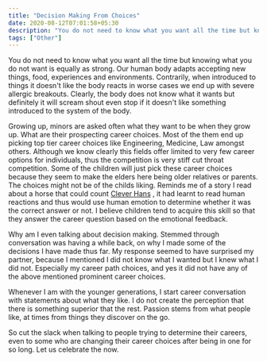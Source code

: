 ```yaml
---
title: "Decision Making From Choices"
date: 2020-08-12T07:01:58+05:30
description: "You do not need to know what you want all the time but knowing what you do not want is equally as strong."
tags: ["Other"]
---
```



You do not need to know what you want all the time but knowing what you do not want is equally as strong.
Our human body adapts accepting new things, food, experiences and environments. Contrarily, when introduced to things it doesn't like the body reacts in worse cases we end up with severe allergic breakouts.
Clearly, the body does not know what it wants but definitely it will scream shout even stop if it doesn't like something introduced to the system of the body.


Growing up, minors are asked often what they want to be when they grow up. What are their prospecting career choices. Most of the them end up picking top tier career choices like Engineering, Medicine, Law amongst others. Although we know clearly this fields offer limited to very few career options for individuals, thus the competition is very stiff cut throat competition.
Some of the children will just pick these career choices because they seem to make the elders here being older relatives or parents. The choices might not be of the childs liking. Reminds me of a story I read about a horse that could count [Clever Hans](https://simple.wikipedia.org/wiki/Clever_Hans) , it had learnt to read human reactions and thus would use human emotion to determine whether it was the correct answer or not. I believe children tend to acquire this skill so that they answer the career question based on the emotional feedback.


Why am I even talking about decision making. Stemmed through conversation was having a while back, on why I made some of the decisions I have made thus far. 
My response seemed to have surprised my partner, because I mentioned I did not know what I wanted but I knew what I did not. Especially my career path choices, and yes it did not have any of the above mentioned prominent career choices.

Whenever I am with the younger generations, I start career conversation with statements about what they like. I do not create the perception that there is something superior that the rest. Passion stems from what people like, at times from things they discover on the go.

So cut the slack when talking to people trying to determine their careers, even to some who are changing their career choices after being in one for so long. Let us celebrate the now.
